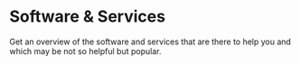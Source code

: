 # Software & Services

Get an overview of the software and services that are there to help you and which may be not so helpful but popular.
